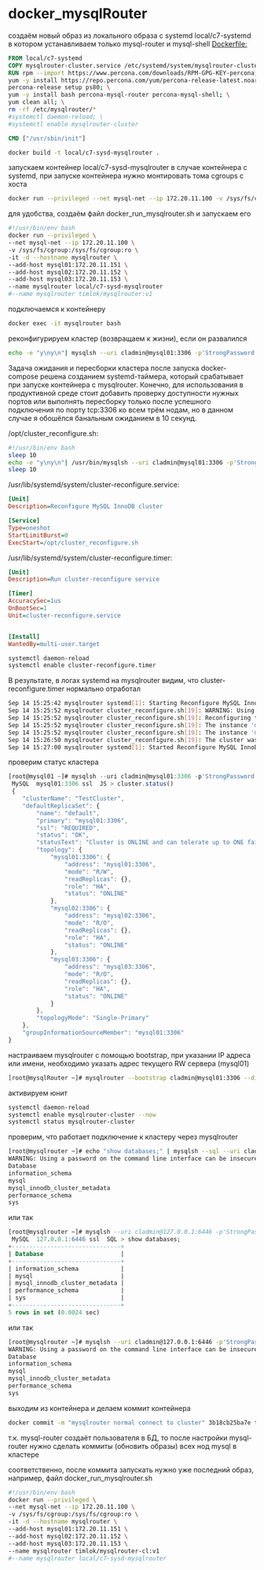 # docker_mysqlRouter

создаём новый образ из локального образа с systemd local/c7-systemd в котором устанавливаем только mysql-router и mysql-shell
[Dockerfile:](/homework/31_mysql_cluster/flies/innodb_systemd/mysqlRouter/Dockerfile)

```dockerfile
FROM local/c7-systemd
COPY mysqlrouter-cluster.service /etc/systemd/system/mysqlrouter-cluster.service
RUN rpm --import https://www.percona.com/downloads/RPM-GPG-KEY-percona; \
yum -y install https://repo.percona.com/yum/percona-release-latest.noarch.rpm; \
percona-release setup ps80; \
yum -y install bash percona-mysql-router percona-mysql-shell; \
yum clean all; \
rm -rf /etc/mysqlrouter/*
#systemctl daemon-reload; \
#systemctl enable mysqlrouter-cluster

CMD ["/usr/sbin/init"]
```
```bash
docker build -t local/c7-sysd-mysqlrouter .
```
запускаем контейнер local/c7-sysd-mysqlrouter
в случае контейнера с systemd, при запуске контейнера нужно монтировать тома cgroups с хоста
```bash
docker run --privileged --net mysql-net --ip 172.20.11.100 -v /sys/fs/cgroup:/sys/fs/cgroup:ro -it -d --hostname mysqlrouter --add-host mysql01:172.20.11.151 --add-host mysql02:172.20.11.152 --add-host mysql03:172.20.11.153 --name mysqlrouter local/c7-sysd-mysqlrouter
```
для удобства, создаём файл docker_run_mysqlrouter.sh и запускаем его
```bash
#!/usr/bin/env bash
docker run --privileged \
--net mysql-net --ip 172.20.11.100 \
-v /sys/fs/cgroup:/sys/fs/cgroup:ro \
-it -d --hostname mysqlrouter \
--add-host mysql01:172.20.11.151 \
--add-host mysql02:172.20.11.152 \
--add-host mysql03:172.20.11.153 \
--name mysqlrouter local/c7-sysd-mysqlrouter
#--name mysqlrouter timlok/mysqlrouter:v1
```
подключаемся к контейнеру
```bash
docker exec -it mysqlrouter bash
```
реконфигурируем кластер (возвращаем к жизни), если он развалился
```bash
echo -e "y\ny\n"| mysqlsh --uri cladmin@mysql01:3306 -p'StrongPassword!#1' -e "var cluster = dba.rebootClusterFromCompleteOutage();"
```
Задача ожидания и пересборки кластера после запуска docker-compose решена созданием systemd-таймера, который срабатывает при запуске контейнера с mysqlrouter. Конечно, для использования в продуктивной среде стоит добавить проверку доступности нужных портов или выполнять пересборку только после успешного подключения по порту tcp:3306 ко всем трём нодам, но в данном случае я обошёлся банальным ожиданием в 10 секунд.

/opt/cluster_reconfigure.sh:
```bash
#!/usr/bin/env bash
sleep 10
echo -e "y\ny\n"| /usr/bin/mysqlsh --uri cladmin@mysql01:3306 -p'StrongPassword!#1' -e "var cluster = dba.rebootClusterFromCompleteOutage();"
sleep 10
```

/usr/lib/systemd/system/cluster-reconfigure.service:
```ini
[Unit]
Description=Reconfigure MySQL InnoDB cluster

[Service]
Type=oneshot
StartLimitBurst=0
ExecStart=/opt/cluster_reconfigure.sh
```

/usr/lib/systemd/system/cluster-reconfigure.timer:
```ini
[Unit]
Description=Run cluster-reconfigure service

[Timer]
AccuracySec=1us
OnBootSec=1
Unit=cluster-reconfigure.service


[Install]
WantedBy=multi-user.target
```
```bash
systemctl daemon-reload
systemctl enable cluster-reconfigure.timer
```
В результате, в логах systemd на mysqlrouter видим, что cluster-reconfigure.timer нормально отработал
```bash
Sep 14 15:25:42 mysqlrouter systemd[1]: Starting Reconfigure MySQL InnoDB cluster...
Sep 14 15:25:52 mysqlrouter cluster_reconfigure.sh[19]: WARNING: Using a password on the command line interface can be insecure.
Sep 14 15:25:52 mysqlrouter cluster_reconfigure.sh[19]: Reconfiguring the default cluster from complete outage...
Sep 14 15:25:52 mysqlrouter cluster_reconfigure.sh[19]: The instance 'mysql02:3306' was part of the cluster configuration.
Sep 14 15:25:52 mysqlrouter cluster_reconfigure.sh[19]: The instance 'mysql03:3306' was part of the cluster configuration.
Sep 14 15:26:50 mysqlrouter cluster_reconfigure.sh[19]: The cluster was successfully rebooted.
Sep 14 15:27:00 mysqlrouter systemd[1]: Started Reconfigure MySQL InnoDB cluster.
```
проверим статус кластера
```js
[root@mysql01 ~]# mysqlsh --uri cladmin@mysql01:3306 -p'StrongPassword!#1' --cluster
 MySQL  mysql01:3306 ssl  JS > cluster.status()
 {   
    "clusterName": "TestCluster",
    "defaultReplicaSet": {
        "name": "default",
        "primary": "mysql01:3306",
        "ssl": "REQUIRED",
        "status": "OK",
        "statusText": "Cluster is ONLINE and can tolerate up to ONE failure.",
        "topology": {
            "mysql01:3306": {
                "address": "mysql01:3306",
                "mode": "R/W",
                "readReplicas": {},
                "role": "HA",
                "status": "ONLINE"
            },
            "mysql02:3306": {
                "address": "mysql02:3306",
                "mode": "R/O",
                "readReplicas": {},
                "role": "HA",
                "status": "ONLINE"
            },
            "mysql03:3306": {
                "address": "mysql03:3306",
                "mode": "R/O",
                "readReplicas": {},
                "role": "HA",
                "status": "ONLINE"
            }
        },
        "topologyMode": "Single-Primary"
    },
    "groupInformationSourceMember": "mysql01:3306"
}
```
настраиваем mysqlrouter с помощью bootstrap, при указании IP адреса или имени, необходимо указать адрес текущего RW сервера (mysql01)
```bash
[root@mysqlRouter ~]# mysqlrouter --bootstrap cladmin@mysql01:3306 --directory /etc/mysqlrouter/ --user=root
```
активируем юнит
```bash
systemctl daemon-reload
systemctl enable mysqlrouter-cluster --now
systemctl status mysqlrouter-cluster
```
проверим, что работает подключение к кластеру через mysqlrouter
```bash
[root@mysqlrouter ~]# echo "show databases;" | mysqlsh --sql --uri cladmin@127.0.0.1:6446 -p'StrongPassword!#1'
WARNING: Using a password on the command line interface can be insecure.
Database
information_schema
mysql
mysql_innodb_cluster_metadata
performance_schema
sys
```
или так
```sql
[root@mysqlrouter ~]# mysqlsh --uri cladmin@127.0.0.1:6446 -p'StrongPassword!#1' --sql
 MySQL  127.0.0.1:6446 ssl  SQL > show databases;
+-------------------------------+
| Database                      |
+-------------------------------+
| information_schema            |
| mysql                         |
| mysql_innodb_cluster_metadata |
| performance_schema            |
| sys                           |
+-------------------------------+
5 rows in set (0.0024 sec)
```
или так
```bash
[root@mysqlrouter ~]# mysqlsh --uri cladmin@127.0.0.1:6446 -p'StrongPassword!#1' --sql -e "show databases;"
WARNING: Using a password on the command line interface can be insecure.
Database
information_schema
mysql
mysql_innodb_cluster_metadata
performance_schema
sys
```
выходим из контейнера и делаем коммит контейнера
```bash
docker commit -m "mysqlrouter normal connect to cluster" 3b18cb25ba7e timlok/mysqlrouter-cl:v1
```
т.к. mysql-router создаёт пользователя в БД, то после настройки mysql-router нужно сделать коммиты (обновить образы) всех нод mysql в кластере


соответственно, после коммита запускать нужно уже последний образ, например, файл docker_run_mysqlrouter.sh
```bash
#!/usr/bin/env bash
docker run --privileged \
--net mysql-net --ip 172.20.11.100 \
-v /sys/fs/cgroup:/sys/fs/cgroup:ro \
-it -d --hostname mysqlrouter \
--add-host mysql01:172.20.11.151 \
--add-host mysql02:172.20.11.152 \
--add-host mysql03:172.20.11.153 \
--name mysqlrouter timlok/mysqlrouter-cl:v1
#--name mysqlrouter local/c7-sysd-mysqlrouter
```
